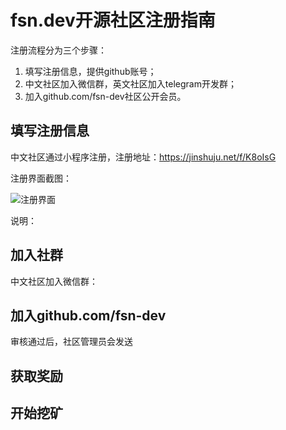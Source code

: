 # fsn.dev开源社区注册指南

注册流程分为三个步骤：
1. 填写注册信息，提供github账号；
2. 中文社区加入微信群，英文社区加入telegram开发群；
3. 加入github.com/fsn-dev社区公开会员。

## 填写注册信息
中文社区通过小程序注册，注册地址：https://jinshuju.net/f/K8oIsG

注册界面截图：

![注册界面]()

说明：

## 加入社群
中文社区加入微信群：


## 加入github.com/fsn-dev

审核通过后，社区管理员会发送

## 获取奖励

## 开始挖矿


